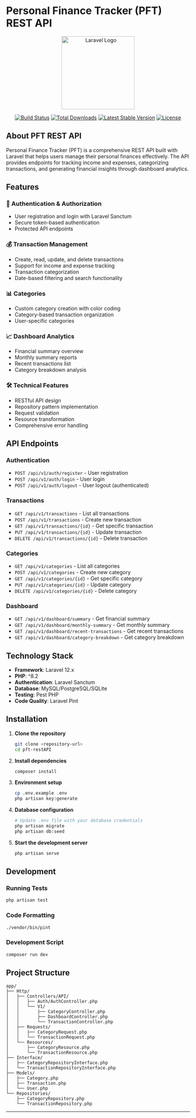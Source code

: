 # Personal Finance Tracker (PFT) REST API

<p align="center">
<a href="https://laravel.com" target="_blank"><img src="https://raw.githubusercontent.com/laravel/art/master/logo-lockup/5%20SVG/2%20CMYK/1%20Full%20Color/laravel-logolockup-cmyk-red.svg" width="200" alt="Laravel Logo"></a>
</p>

<p align="center">
<a href="https://github.com/laravel/framework/actions"><img src="https://github.com/laravel/framework/workflows/tests/badge.svg" alt="Build Status"></a>
<a href="https://packagist.org/packages/laravel/framework"><img src="https://img.shields.io/packagist/dt/laravel/framework" alt="Total Downloads"></a>
<a href="https://packagist.org/packages/laravel/framework"><img src="https://img.shields.io/packagist/v/laravel/framework" alt="Latest Stable Version"></a>
<a href="https://packagist.org/packages/laravel/framework"><img src="https://img.shields.io/packagist/l/laravel/framework" alt="License"></a>
</p>

## About PFT REST API

Personal Finance Tracker (PFT) is a comprehensive REST API built with Laravel that helps users manage their personal finances effectively. The API provides endpoints for tracking income and expenses, categorizing transactions, and generating financial insights through dashboard analytics.

## Features

### 🔐 Authentication & Authorization

-   User registration and login with Laravel Sanctum
-   Secure token-based authentication
-   Protected API endpoints

### 💰 Transaction Management

-   Create, read, update, and delete transactions
-   Support for income and expense tracking
-   Transaction categorization
-   Date-based filtering and search functionality

### 📊 Categories

-   Custom category creation with color coding
-   Category-based transaction organization
-   User-specific categories

### 📈 Dashboard Analytics

-   Financial summary overview
-   Monthly summary reports
-   Recent transactions list
-   Category breakdown analysis

### 🛠 Technical Features

-   RESTful API design
-   Repository pattern implementation
-   Request validation
-   Resource transformation
-   Comprehensive error handling

## API Endpoints

### Authentication

-   `POST /api/v1/auth/register` - User registration
-   `POST /api/v1/auth/login` - User login
-   `POST /api/v1/auth/logout` - User logout (authenticated)

### Transactions

-   `GET /api/v1/transactions` - List all transactions
-   `POST /api/v1/transactions` - Create new transaction
-   `GET /api/v1/transactions/{id}` - Get specific transaction
-   `PUT /api/v1/transactions/{id}` - Update transaction
-   `DELETE /api/v1/transactions/{id}` - Delete transaction

### Categories

-   `GET /api/v1/categories` - List all categories
-   `POST /api/v1/categories` - Create new category
-   `GET /api/v1/categories/{id}` - Get specific category
-   `PUT /api/v1/categories/{id}` - Update category
-   `DELETE /api/v1/categories/{id}` - Delete category

### Dashboard

-   `GET /api/v1/dashboard/summary` - Get financial summary
-   `GET /api/v1/dashboard/monthly-summary` - Get monthly summary
-   `GET /api/v1/dashboard/recent-transactions` - Get recent transactions
-   `GET /api/v1/dashboard/category-breakdown` - Get category breakdown

## Technology Stack

-   **Framework**: Laravel 12.x
-   **PHP**: ^8.2
-   **Authentication**: Laravel Sanctum
-   **Database**: MySQL/PostgreSQL/SQLite
-   **Testing**: Pest PHP
-   **Code Quality**: Laravel Pint

## Installation

1. **Clone the repository**

    ```bash
    git clone <repository-url>
    cd pft-restAPI
    ```

2. **Install dependencies**

    ```bash
    composer install
    ```

3. **Environment setup**

    ```bash
    cp .env.example .env
    php artisan key:generate
    ```

4. **Database configuration**

    ```bash
    # Update .env file with your database credentials
    php artisan migrate
    php artisan db:seed
    ```

5. **Start the development server**
    ```bash
    php artisan serve
    ```

## Development

### Running Tests

```bash
php artisan test
```

### Code Formatting

```bash
./vendor/bin/pint
```

### Development Script

```bash
composer run dev
```

## Project Structure

```
app/
├── Http/
│   ├── Controllers/API/
│   │   ├── Auth/AuthController.php
│   │   └── V1/
│   │       ├── CategoryController.php
│   │       ├── DashboardController.php
│   │       └── TransactionController.php
│   ├── Requests/
│   │   ├── CategoryRequest.php
│   │   └── TransactionRequest.php
│   └── Resources/
│       ├── CategoryResource.php
│       └── TransactionResource.php
├── Interface/
│   ├── CategoryRepositoryInterface.php
│   └── TransactionRepositoryInterface.php
├── Models/
│   ├── Category.php
│   ├── Transaction.php
│   └── User.php
└── Repositories/
    ├── CategoryRepository.php
    └── TransactionRepository.php
```

---
